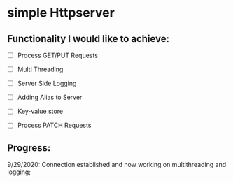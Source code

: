 # simple Httpserver

## Functionality I would like to achieve:
   - [ ] Process GET/PUT Requests
   - [ ] Multi Threading
   - [ ] Server Side Logging
   - [ ] Adding Alias to Server
   - [ ] Key-value store
   - [ ] Process PATCH Requests


## Progress:
   9/29/2020: Connection established and now working on multithreading and logging;
